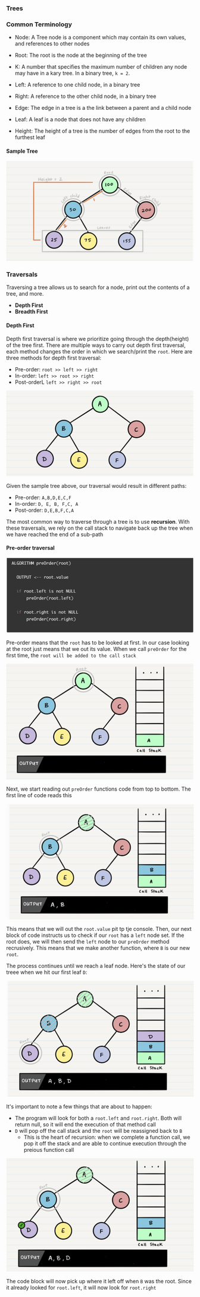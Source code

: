 ### Trees

### Common Terminology

- Node: A Tree node is a component which may contain its own values, and references to other nodes

- Root: The root is the node at the beginning of the tree

- K: A number that specifies the maximum number of children any node may have in a kary tree. In a binary tree, `k = 2`.

- Left: A reference to one child node, in a binary tree

- Right: A reference to the other child node, in a binary tree

- Edge: The edge in a tree is a the link between a parent and a child node

- Leaf: A leaf is a node that does not have any children

- Height: The height of a tree is the number of edges from the root to the furthest leaf

#### Sample Tree

![Sample Tree](/401-notes/assets/sampletree.png)

### Traversals

Traversing a tree allows us to search for a node, print out the contents of a tree, and more.

- **Depth First**
- **Breadth First**

#### Depth First

Depth first traversal is where we prioritize going through the depth(height) of the tree first. There are multiple ways to carry out depth first traversal, each method changes the order in which we search/print the `root`. Here are three methods for depth first traversal:

- Pre-order: `root >> left >> right`
- In-order: `left >> root >> right`
- Post-orderL `left >> right >> root`

![Example Tree](/401-notes/assets/example.png)


Given the sample tree above, our traversal would result in different paths:

- Pre-order: `A,B,D,E,C,F`
- In-order: `D, E, B, F,C, A`
- Post-order: `D,E,B,F,C,A`


The most common way to traverse through a tree is to use **recursion**. With these traversals, we rely on the call stack to navigate back up the tree when we have reached the end of a sub-path

#### Pre-order traversal

![preorder](/401-notes/assets/pre.png) 


Pre-order means that the `root` has to be looked at first. In our case looking at the root just means that we out its value. When we call `preOrder` for the first time, the `root will be added to the call stack`


![preorder](/401-notes/assets/pre2.png) 

Next, we start reading out `preOrder` functions code from top to bottom. The first line of code reads this 

![preorder](/401-notes/assets/pre4.png) 

This means that we will out the `root.value` pit tp tje console. Then, our next block of code instructs us to check if our `root` has a `left` node set. If the root does, we will then send the `left` node to our `preOrder` method recrusively. This means that we make another function, where `B` is our new `root`. 



The process continues until we reach a leaf node. Here's the state of our treee when we hit our first leaf `D`:


![preorder](/401-notes/assets/pre5.png) 

It's important to note a few things that are about to happen:

  - The program will look for both a `root.left` and `root.right`. Both will return null, so it will end the execution of that method call
  - `D` will pop off the call stack and the `root` will be reassigned back to `B`
    - This is the heart of recursion: when we complete a function call, we pop it off the stack and are able to continue execution through the preious function call 

![preorder](/401-notes/assets/pre7.png)  

The code block will now pick up where it left off when `B` was the root. Since it already looked for `root.left`, it will now look for `root.right`